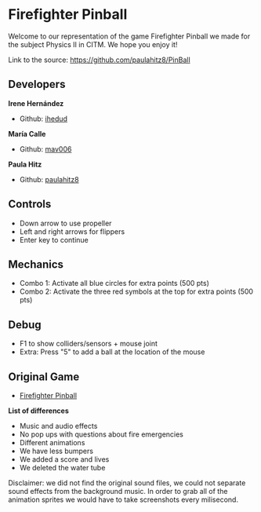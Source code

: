 # Firefighter Pinball
 
Welcome to our representation of the game Firefighter Pinball we made for the subject Physics II in CITM.
We hope you enjoy it!

Link to the source: https://github.com/paulahitz8/PinBall

## Developers

**Irene Hernández**
* Github: [ihedud](https://github.com/ihedud)

**María Calle**
* Github: [mav006](https://github.com/mav006)

**Paula Hitz**
* Github: [paulahitz8](https://github.com/paulahitz8)

## Controls

- Down arrow to use propeller
- Left and right arrows for flippers
- Enter key to continue

## Mechanics

- Combo 1: Activate all blue circles for extra points (500 pts)
- Combo 2: Activate the three red symbols at the top for extra points (500 pts)

## Debug

- F1 to show colliders/sensors + mouse joint
- Extra: Press "5" to add a ball at the location of the mouse

## Original Game

- [Firefighter Pinball](https://www.classicgame.com/game/Firefighter+Pinball)

**List of differences**

- Music and audio effects
- No pop ups with questions about fire emergencies
- Different animations
- We have less bumpers
- We added a score and lives
- We deleted the water tube

Disclaimer: we did not find the original sound files, we could not separate sound effects from the background music. In order to grab all of the animation sprites we would have to take screenshots every milisecond. 
